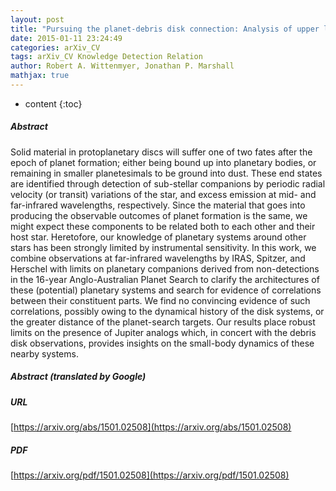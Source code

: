 ```yaml
---
layout: post
title: "Pursuing the planet-debris disk connection: Analysis of upper limits from the Anglo-Australian Planet Search"
date: 2015-01-11 23:24:49
categories: arXiv_CV
tags: arXiv_CV Knowledge Detection Relation
author: Robert A. Wittenmyer, Jonathan P. Marshall
mathjax: true
---
```


* content
{:toc}

##### Abstract
Solid material in protoplanetary discs will suffer one of two fates after the epoch of planet formation; either being bound up into planetary bodies, or remaining in smaller planetesimals to be ground into dust. These end states are identified through detection of sub-stellar companions by periodic radial velocity (or transit) variations of the star, and excess emission at mid- and far-infrared wavelengths, respectively. Since the material that goes into producing the observable outcomes of planet formation is the same, we might expect these components to be related both to each other and their host star. Heretofore, our knowledge of planetary systems around other stars has been strongly limited by instrumental sensitivity. In this work, we combine observations at far-infrared wavelengths by IRAS, Spitzer, and Herschel with limits on planetary companions derived from non-detections in the 16-year Anglo-Australian Planet Search to clarify the architectures of these (potential) planetary systems and search for evidence of correlations between their constituent parts. We find no convincing evidence of such correlations, possibly owing to the dynamical history of the disk systems, or the greater distance of the planet-search targets. Our results place robust limits on the presence of Jupiter analogs which, in concert with the debris disk observations, provides insights on the small-body dynamics of these nearby systems.

##### Abstract (translated by Google)


##### URL
[https://arxiv.org/abs/1501.02508](https://arxiv.org/abs/1501.02508)

##### PDF
[https://arxiv.org/pdf/1501.02508](https://arxiv.org/pdf/1501.02508)

